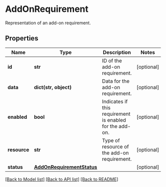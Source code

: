 # AddOnRequirement

Representation of an add-on requirement.
## Properties
Name | Type | Description | Notes
------------ | ------------- | ------------- | -------------
**id** | **str** | ID of the add-on requirement. | [optional] 
**data** | **dict(str, object)** | Data for the add-on requirement. | [optional] 
**enabled** | **bool** | Indicates if this requirement is enabled for the add-on. | [optional] 
**resource** | **str** | Type of resource of the add-on requirement. | [optional] 
**status** | [**AddOnRequirementStatus**](AddOnRequirementStatus.md) |  | [optional] 

[[Back to Model list]](../README.md#documentation-for-models) [[Back to API list]](../README.md#documentation-for-api-endpoints) [[Back to README]](../README.md)


